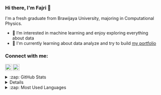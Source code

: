 ###  Hi there, I'm Fajri 👋
I'm a fresh graduate from Brawijaya University, majoring in Computational Physics.

- 👀 I’m interested in machine learning and enjoy exploring everything about data
- 🌱 I'm currently learning about data analyze and try to build [my portfolio](https://rfajri27.github.io/MyPortfolio/)


### Connect with me:
[<img align="left" alt="codeSTACKr | LinkedIn" width="22px" src="https://cdn.jsdelivr.net/npm/simple-icons@v3/icons/linkedin.svg" />][linkedin]
[<img align="left" alt="codeSTACKr | Instagram" width="22px" src="https://cdn.jsdelivr.net/npm/simple-icons@v3/icons/instagram.svg" />][instagram]

<br />
<br />

<details>
  <summary>:zap: GitHub Stats</summary>

  <img align="left" alt="Fajri's GitHub Stats" src="https://github-readme-stats.vercel.app/api?username=rfajri27&show_icons=true&hide_border=true" />

</details>

<details>
  
</details>

<details>
  <summary>:zap: Most Used Languages</summary>

  <img align="left" alt="Fajri's GitHub Top Languages" src="https://github-readme-stats.vercel.app/api/top-langs/?username=rfajri27" />

</details>

<!---
rfajri27/rfajri27 is a ✨ special ✨ repository because its `README.md` (this file) appears on your GitHub profile.
You can click the Preview link to take a look at your changes.
--->

[instagram]: https://www.instagram.com/rfajri255/
[linkedin]: https://www.linkedin.com/in/rahmat-fajri-b98766187/
